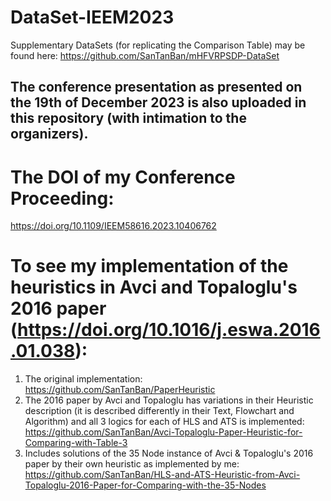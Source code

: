 # DataSet-IEEM2023
Supplementary DataSets (for replicating the Comparison Table) may be found here: https://github.com/SanTanBan/mHFVRPSDP-DataSet

## The conference presentation as presented on the 19th of December 2023 is also uploaded in this repository (with intimation to the organizers).

# The DOI of my Conference Proceeding:
https://doi.org/10.1109/IEEM58616.2023.10406762


# To see my implementation of the heuristics in Avci and Topaloglu's 2016 paper (https://doi.org/10.1016/j.eswa.2016.01.038):
1. The original implementation: https://github.com/SanTanBan/PaperHeuristic
2. The 2016 paper by Avci and Topaloglu has variations in their Heuristic description (it is described differently in their Text, Flowchart and Algorithm) and all 3 logics for each of HLS and ATS is implemented: https://github.com/SanTanBan/Avci-Topaloglu-Paper-Heuristic-for-Comparing-with-Table-3
3. Includes solutions of the 35 Node instance of Avci & Topaloglu's 2016 paper by their own heuristic as implemented by me: https://github.com/SanTanBan/HLS-and-ATS-Heuristic-from-Avci-Topaloglu-2016-Paper-for-Comparing-with-the-35-Nodes
